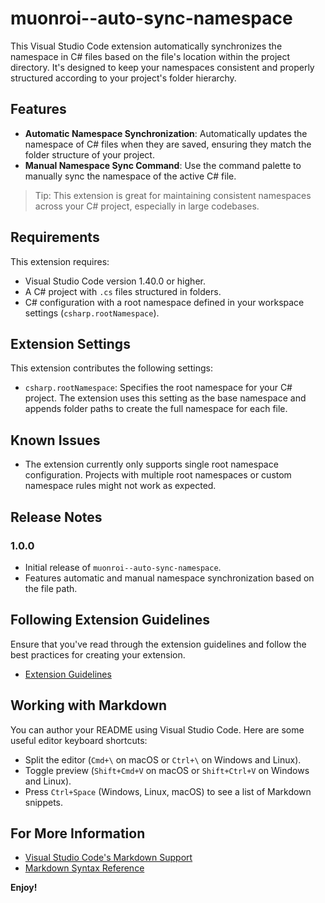 # muonroi--auto-sync-namespace

This Visual Studio Code extension automatically synchronizes the namespace in C# files based on the file's location within the project directory. It's designed to keep your namespaces consistent and properly structured according to your project's folder hierarchy.

## Features

- **Automatic Namespace Synchronization**: Automatically updates the namespace of C# files when they are saved, ensuring they match the folder structure of your project.
- **Manual Namespace Sync Command**: Use the command palette to manually sync the namespace of the active C# file.

> Tip: This extension is great for maintaining consistent namespaces across your C# project, especially in large codebases.

## Requirements

This extension requires:
- Visual Studio Code version 1.40.0 or higher.
- A C# project with `.cs` files structured in folders.
- C# configuration with a root namespace defined in your workspace settings (`csharp.rootNamespace`).

## Extension Settings

This extension contributes the following settings:

- `csharp.rootNamespace`: Specifies the root namespace for your C# project. The extension uses this setting as the base namespace and appends folder paths to create the full namespace for each file.

## Known Issues

- The extension currently only supports single root namespace configuration. Projects with multiple root namespaces or custom namespace rules might not work as expected.

## Release Notes

### 1.0.0

- Initial release of `muonroi--auto-sync-namespace`.
- Features automatic and manual namespace synchronization based on the file path.

## Following Extension Guidelines

Ensure that you've read through the extension guidelines and follow the best practices for creating your extension.

- [Extension Guidelines](https://code.visualstudio.com/api/references/extension-guidelines)

## Working with Markdown

You can author your README using Visual Studio Code. Here are some useful editor keyboard shortcuts:

- Split the editor (`Cmd+\` on macOS or `Ctrl+\` on Windows and Linux).
- Toggle preview (`Shift+Cmd+V` on macOS or `Shift+Ctrl+V` on Windows and Linux).
- Press `Ctrl+Space` (Windows, Linux, macOS) to see a list of Markdown snippets.

## For More Information

- [Visual Studio Code's Markdown Support](http://code.visualstudio.com/docs/languages/markdown)
- [Markdown Syntax Reference](https://help.github.com/articles/markdown-basics/)

**Enjoy!**